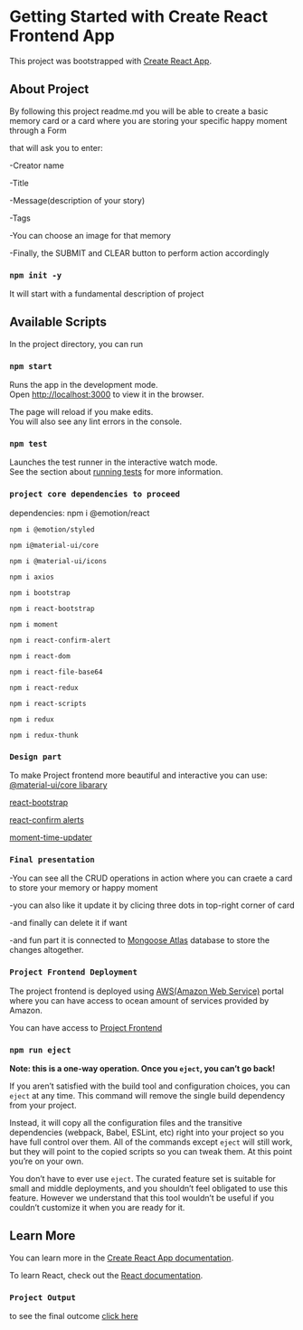 # Getting Started with Create React Frontend App

This project was bootstrapped with [Create React App](https://github.com/facebook/create-react-app).

## About Project

By following this project readme.md you will be able to create a basic memory card or a card where you are storing your specific happy moment through a Form 

that will ask you to enter:

-Creator name

-Title

-Message(description of your story)

-Tags

-You can choose an image for that memory

-Finally, the SUBMIT and CLEAR button to perform action accordingly


### `npm init -y`
It will start with a fundamental description of project

## Available Scripts

In the project directory, you can run

### `npm start`

Runs the app in the development mode.\
Open [http://localhost:3000](http://localhost:3000) to view it in the browser.

The page will reload if you make edits.\
You will also see any lint errors in the console.

### `npm test`

Launches the test runner in the interactive watch mode.\
See the section about [running tests](https://facebook.github.io/create-react-app/docs/running-tests) for more information.

### `project core dependencies to proceed`
dependencies: 
    npm i @emotion/react
    
    npm i @emotion/styled
    
    npm i@material-ui/core
    
    npm i @material-ui/icons
    
    npm i axios
    
    npm i bootstrap
    
    npm i react-bootstrap
    
    npm i moment
    
    npm i react-confirm-alert
    
    npm i react-dom
    
    npm i react-file-base64
    
    npm i react-redux
    
    npm i react-scripts
    
    npm i redux
    
    npm i redux-thunk
    
### `Design part`
To make Project frontend more beautiful and interactive you can use:
[@material-ui/core libarary](https://www.npmjs.com/package/@material-ui/core)

[react-bootstrap](https://react-bootstrap.github.io/)

[react-confirm alerts](https://react-bootstrap.github.io/)

[moment-time-updater](https://www.npmjs.com/package/moment)


### `Final presentation`
-You can see all the CRUD operations in action where you can craete a card to store your memory or happy moment 

-you can also like it update it by clicing three dots in top-right corner of card 

-and finally can delete it if want

-and fun part it is connected to [Mongoose Atlas](https://www.mongodb.com/) database to store the changes altogether.

### `Project Frontend Deployment`
The project frontend is deployed using [AWS(Amazon Web Service)](https://aws.amazon.com/free/?all-free-tier.sort-by=item.additionalFields.SortRank&all-free-tier.sort-order=asc&awsf.Free%20Tier%20Types=*all&awsf.Free%20Tier%20Categories=*all) portal where you can have access to ocean amount of services provided by Amazon.

You can have access to [Project Frontend](https://master.dllyhejvocz7s.amplifyapp.com/)

### `npm run eject`

**Note: this is a one-way operation. Once you `eject`, you can’t go back!**

If you aren’t satisfied with the build tool and configuration choices, you can `eject` at any time. This command will remove the single build dependency from your project.

Instead, it will copy all the configuration files and the transitive dependencies (webpack, Babel, ESLint, etc) right into your project so you have full control over them. All of the commands except `eject` will still work, but they will point to the copied scripts so you can tweak them. At this point you’re on your own.

You don’t have to ever use `eject`. The curated feature set is suitable for small and middle deployments, and you shouldn’t feel obligated to use this feature. However we understand that this tool wouldn’t be useful if you couldn’t customize it when you are ready for it.

## Learn More

You can learn more in the [Create React App documentation](https://facebook.github.io/create-react-app/docs/getting-started).

To learn React, check out the [React documentation](https://reactjs.org/).


### `Project Output`

to see the final outcome [click here](https://user-images.githubusercontent.com/68878697/118918115-41cca000-b900-11eb-885c-d5b0dbeff86a.png)
